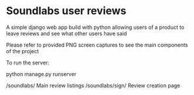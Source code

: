 # Soundlabs user reviews
A simple django web app build with python allowing users of a product to leave reviews and see what other users have said 
 
Please refer to provided PNG screen captures to see the main components of the project 

To run the server:

python manage.py runserver 

/soundlabs/       		Main review listings 
/soundlabs/sign/		Review creation page 
